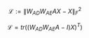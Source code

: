 $$
\mathcal{L} := \left\| W_{AD} W_{AE}AX - X  \right\|_F^2
$$

$$
\mathcal{L} = tr((W_{AD}W_{AE}A-I)X)^T) 
$$